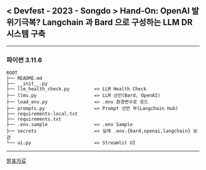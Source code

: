 ## < Devfest - 2023 - Songdo > Hand-On: OpenAI 발 위기극복? Langchain 과 Bard 으로 구성하는 LLM DR 시스템 구축

--- 

### 파이썬 3.11.6

```
ROOT
├── README.md
├── __init__.py
├── llm_health_check.py         => LLM Health Check
├── llms.py                     => LLM 선언(Bard, OpenAI)
├── load_env.py                 => .env 환경변수로 로드
├── prompts.py                  => Prompt 선언 부(Langchain Hub)
├── requirements-local.txt
├── requirements.txt            
├── .env.sample                 => .env Sample
├── secrets                     => 실제 .env.{bard,openai,langchain} 보관
└── ui.py                       => Streamlit UI
```

--- 
[발표자료](https://docs.google.com/presentation/d/1hXb7HgDQvUDYqujnNAnkVu-ib073zgBxzdmoHTdI9eQ/edit?usp=sharing)
